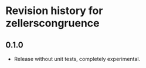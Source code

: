 # Revision history for zellerscongruence

## 0.1.0

* Release without unit tests, completely experimental.
